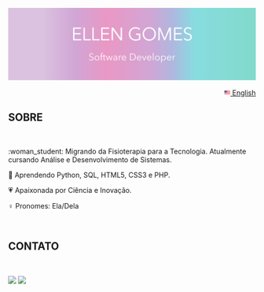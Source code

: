 <img src="images/banner_profile.png"></img>
<p align="right">
<a href="README.md"><img src="images/us-flag.png" height="12"> English</a>
</p>
<h2>  SOBRE </h2>
<br>
<p>
:woman_student:    Migrando da Fisioterapia para a Tecnologia. Atualmente cursando Análise e Desenvolvimento de Sistemas. 
 
:open_book:    Aprendendo Python, SQL, HTML5, CSS3 e PHP.
 
:heartpulse:    Apaixonada por Ciência e Inovação.

:female_sign:    Pronomes:  Ela/Dela
</p>
<br>
<h2>  CONTATO </h2>
<br>
<p>
 <a href="https://www.linkedin.com/in/ellen-gomes-software-developer/"><img src="https://img.shields.io/badge/-LinkedIn-DBC2E0?style=flat&logo=Linkedin&logoColor=FFFFFF"/></a>
  <a href="mailto:ellen_gomes14@hotmail.com?subject=Olá%20Ellen%20Gomes"><img src="https://img.shields.io/badge/-Email-DBC2E0?for-the-badge&logo=gmail&logoColor=FFFFFF"/></a>
</p>
